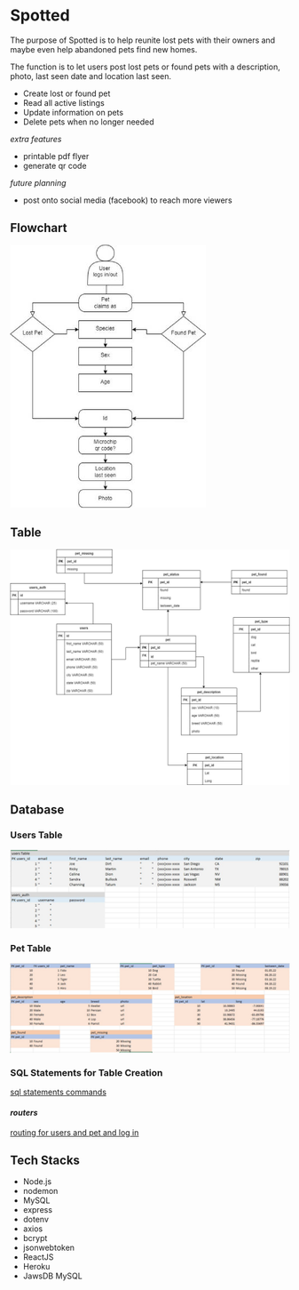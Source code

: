 # **Spotted**
The purpose of Spotted is to help reunite lost pets with their owners and maybe even help abandoned pets find new homes.

The function is to let users post lost pets or found pets with a description, photo, last seen date and location last seen.

- Create lost or found pet
- Read all active listings
- Update information on pets 
- Delete pets when no longer needed

*extra features*
- printable pdf flyer
- generate qr code 

*future planning*
- post onto social media (facebook) to reach more viewers

## Flowchart
![Flowchart](/READMEdocs/flowchart.jpg)

## Table
![Table](/READMEdocs/simplifieduserstable.jpg)

## Database
### Users Table
![users_table](/READMEdocs/simplifiedusers_table.jpg)

### Pet Table
![pet_table](/READMEdocs/pet_table.jpg)

### SQL Statements for Table Creation
[sql statements commands](/READMEdocs/sql_statements.txt)

#### *routers*
[routing for users and pet and log in](/READMEdocs/routers.txt)

## **Tech Stacks**
- Node.js
- nodemon
- MySQL
- express
- dotenv
- axios
- bcrypt
- jsonwebtoken
- ReactJS
- Heroku
- JawsDB MySQL

